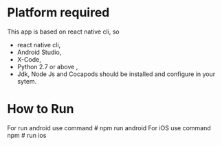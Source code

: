 # Platform required
  This app is based on react native cli, so 
  * react native cli,
  * Android Studio,
  * X-Code,
  * Python 2.7 or above ,
  * Jdk, Node Js and Cocapods should
  be installed and configure in your sytem.
  
 # How to Run
  For run android use command # npm run android
  For iOS use command npm # run ios
